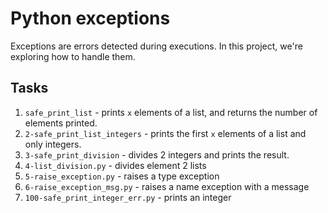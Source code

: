 # Python exceptions
Exceptions are errors detected during executions. In this project, we're exploring how to handle them.

## Tasks
1. `safe_print_list` - prints `x` elements of a list, and returns the number of elements printed.
2. `2-safe_print_list_integers` - prints the first `x` elements of a list and only integers.
3. `3-safe_print_division` - divides 2 integers and prints the result.
4. `4-list_division.py` - divides element 2 lists
5. `5-raise_exception.py` - raises a type exception
6. `6-raise_exception_msg.py` - raises a name exception with a message
7. `100-safe_print_integer_err.py` - prints an integer
